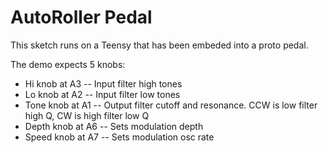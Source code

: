 # AutoRoller Pedal

This sketch runs on a Teensy that has been embeded into a proto pedal.

The demo expects 5 knobs:

* Hi knob at A3 -- Input filter high tones
* Lo knob at A2 -- Input filter low tones
* Tone knob at A1 -- Output filter cutoff and resonance.  CCW is low filter high Q, CW is high filter low Q
* Depth knob at A6 -- Sets modulation depth
* Speed knob at A7 -- Sets modulation osc rate